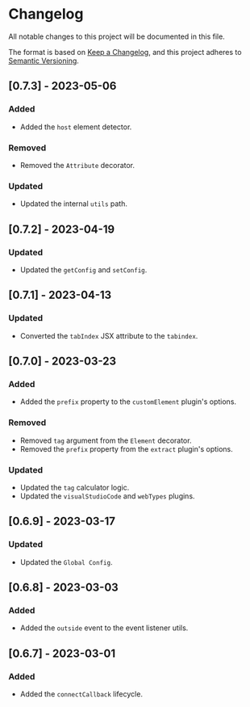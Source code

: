 # Changelog

All notable changes to this project will be documented in this file.

The format is based on [Keep a Changelog](https://keepachangelog.com/en/1.0.0/),
and this project adheres to [Semantic Versioning](https://semver.org/spec/v2.0.0.html).

## [0.7.3] - 2023-05-06

### Added

- Added the `host` element detector.

### Removed

- Removed the `Attribute` decorator.

### Updated

- Updated the internal `utils` path.

## [0.7.2] - 2023-04-19

### Updated

- Updated the `getConfig` and `setConfig`.

## [0.7.1] - 2023-04-13

### Updated

- Converted the `tabIndex` JSX attribute to the `tabindex`.

## [0.7.0] - 2023-03-23

### Added

- Added the `prefix` property to the `customElement` plugin's options.

### Removed

- Removed `tag` argument from the `Element` decorator.
- Removed the `prefix` property from the `extract` plugin's options.

### Updated

- Updated the `tag` calculator logic.
- Updated the `visualStudioCode` and `webTypes` plugins.

## [0.6.9] - 2023-03-17

### Updated

- Updated the `Global Config`.

## [0.6.8] - 2023-03-03

### Added

- Added the `outside` event to the event listener utils.

## [0.6.7] - 2023-03-01

### Added

- Added the `connectCallback` lifecycle.
